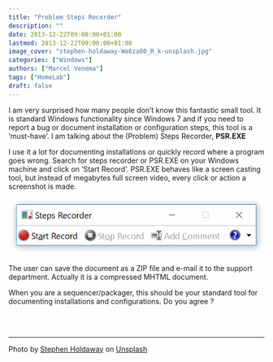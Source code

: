 ```yaml
---
title: "Problem Steps Recorder"
description: ""
date: 2013-12-22T09:00:00+01:00
lastmod: 2013-12-22T09:00:00+01:00
image_cover: "stephen-holdaway-Wa6za80_R_k-unsplash.jpg"
categories: ["Windows"]
authors: ["Marcel Venema"] 
tags: ["HomeLab"]
draft: false
---
```


I am very surprised how many people don’t know this fantastic small tool. It is standard Windows functionality since Windows 7 and if you need to report a bug or document installation or configuration steps, this tool is a ‘must-have’. I am talking about the (Problem) Steps Recorder, **PSR.EXE**

I use it a lot for documenting installations or quickly record where a program goes wrong. Search for steps recorder or PSR.EXE on your Windows machine and click on ‘Start Record’. PSR.EXE behaves like a screen casting tool, but instead of megabytes full screen video, every click or action a screenshot is made.

![Problem Steps Recorder screen](psr.png)

The user can save the document as a ZIP file and e-mail it to the support department. Actually it is a compressed MHTML document.

When you are a sequencer/packager, this should be your standard tool for documenting installations and configurations.
Do you agree ?

&nbsp;  
&nbsp;  

---

Photo by <a href="https://unsplash.com/@stecman?utm_content=creditCopyText&utm_medium=referral&utm_source=unsplash">Stephen Holdaway</a> on <a href="https://unsplash.com/photos/black-cassette-tape-on-white-textile-Wa6za80_R_k?utm_content=creditCopyText&utm_medium=referral&utm_source=unsplash">Unsplash</a>

&nbsp;
